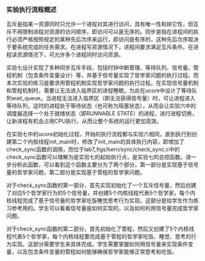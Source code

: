### 实验执行流程概述 

互斥是指某一资源同时只允许一个进程对其进行访问，具有唯一性和排它性，但互斥不用限制进程对资源的访问顺序，即访问可以是无序的。同步是指在进程间的执行必须严格按照规定的某种先后次序来运行，即访问是有序的，这种先后次序取决于要系统完成的任务需求。在进程写资源情况下，进程间要求满足互斥条件。在进程读资源情况下，可允许多个进程同时访问资源。

实验七设计实现了多种同步互斥手段，包括时钟中断管理、等待队列、信号量、管程机制（包含条件变量设计）等，并基于信号量实现了哲学家问题的执行过程。而本次实验的练习是要求用管程机制实现哲学家问题的执行过程。在实现信号量机制和管程机制时，需要让无法进入临界区的进程睡眠，为此在ucore中设计了等待队列wait_queue。当进程无法进入临界区（即无法获得信号量）时，可让进程进入等待队列，这时的进程处于等待状态（也可称为阻塞状态），从而会让实验六中的调度器选择一个处于就绪状态（即RUNNABLE
STATE）的进程，进行进程切换，让新进程有机会占用CPU执行，从而让整个系统的运行更加高效。

在实验七中的ucore初始化过程，开始的执行流程都与实验六相同，直到执行到创建第二个内核线程init\_main时，修改了init\_main的具体执行内容，即增加了check\_sync函数的调用，而位于lab7_figs/kern/sync/check\_sync.c中的check\_sync函数可以理解为是实验七的起始执行点，是实验七的总控函数。进一步分析此函数，可以看到这个函数主要分为了两个部分，第一部分是实现基于信号量的哲学家问题，第二部分是实现基于管程的哲学家问题。

对于check\_sync函数的第一部分，首先实现初始化了一个互斥信号量，然后创建了对应5个哲学家行为的5个信号量，并创建5个内核线程代表5个哲学家，每个内核线程完成了基于信号量的哲学家吃饭睡觉思考行为实现。这部分是给学生作为练习参考用的。学生可以看看信号量是如何实现的，以及如何利用信号量完成哲学家问题。

对于check\_sync函数的第二部分，首先初始化了管程，然后又创建了5个内核线程代表5个哲学家，每个内核线程要完成基于管程的哲学家吃饭、睡觉、思考的行为实现。这部分需要学生来具体完成。学生需要掌握如何用信号量来实现条件变量，以及包含条件变量的管程如何能够确保哲学家能够正常思考和吃饭。
